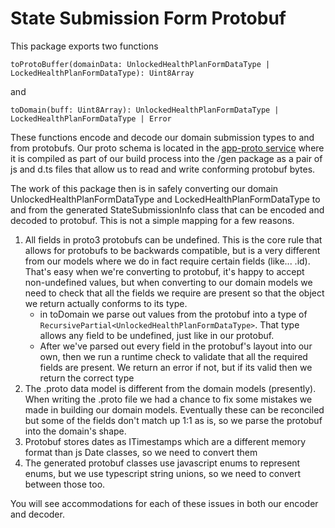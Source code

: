 # State Submission Form Protobuf

This package exports two functions

`toProtoBuffer(domainData: UnlockedHealthPlanFormDataType | LockedHealthPlanFormDataType): Uint8Array`

and

`toDomain(buff: Uint8Array): UnlockedHealthPlanFormDataType | LockedHealthPlanFormDataType | Error`

These functions encode and decode our domain submission types to and from protobufs. Our proto schema is located in the [app-proto service](https://github.com/CMSgov/managed-care-review/tree/main/services/app-proto) where it is compiled as part of our build process into the /gen package as a pair of js and d.ts files that allow us to read and write conforming protobuf bytes.

The work of this package then is in safely converting our domain UnlockedHealthPlanFormDataType and LockedHealthPlanFormDataType to and from the generated StateSubmissionInfo class that can be encoded and decoded to protobuf. This is not a simple mapping for a few reasons.

1. All fields in proto3 protobufs can be undefined. This is the core rule that allows for protobufs to be backwards compatible, but is a very different from our models where we do in fact require certain fields (like... .id). That's easy when we're converting to protobuf, it's happy to accept non-undefined values, but when converting to our domain models we need to check that all the fields we require are present so that the object we return actually conforms to its type.
    - in toDomain we parse out values from the protobuf into a type of `RecursivePartial<UnlockedHealthPlanFormDataType>`. That type allows any field to be undefined, just like in our protobuf.
    - After we've parsed out every field in the protobuf's layout into our own, then we run a runtime check to validate that all the required fields are present. We return an error if not, but if its valid then we return the correct type
2. The .proto data model is different from the domain models (presently). When writing the .proto file we had a chance to fix some mistakes we made in building our domain models. Eventually these can be reconciled but some of the fields don't match up 1:1 as is, so we parse the protobuf into the domain's shape.
3. Protobuf stores dates as ITimestamps which are a different memory format than js Date classes, so we need to convert them
4. The generated protobuf classes use javascript enums to represent enums, but we use typescript string unions, so we need to convert between those too.

You will see accommodations for each of these issues in both our encoder and decoder.
